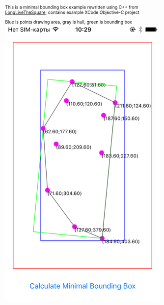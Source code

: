 This is a minimal bounding box example rewritten using C++ from [LongLiveTheSquare](https://github.com/cansik/LongLiveTheSquare), contains example XCode Objective-C project 

Blue is points drawing area, gray is hull, green is bounding box
![screenshot](screenshot.PNG)